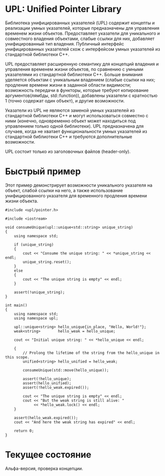 # UPL: Unified Pointer Library

Библиотека унифицированных указателей (UPL) содержит концепты и реализации умных указателей, которые предназначены для управления временем жизни объектов. Предоставляет указатели для уникального и совместного владения объектами, слабые ссылки для них, добавляет унифицированный тип владения. Публичный интерфейс унифицированных указателей схож с интерфейсом умных указателей из стандартной библиотеки C++.

UPL предоставляет расширенную семантику для концепций владения и управления временем жизни объектов, по сравнению с умными указателями из стандартной библиотеки C++. Больше внимания уделяется объектам с уникальным владением (слабые ссылки на них; продление времени жизни в заданной области видимости; возможность передачи в функторы, которые требуют копирование аргументов(лямбды, std::function)), добавлены указатели с кратностью 1 (точно содержат один объект), и другие возможности.

Указатели из UPL не являются заменой умных указателей из стандартной библиотеки C++ и могут использоваться совместно с ними (конечно, одновременно объект может находиться под управлением только одной библиотеки). UPL предназначена для случаев, когда не хватает функциональности умных указателей из стандартной библиотеки C++ и требуются дополнительные возможности.

UPL состоит только из заголовочных файлов (header-only).

# Быстрый пример

Этот пример демонстрирует возможности уникального указателя на объект, слабой ссылки на него, а также использование унифицированного указателя для временного продления времени жизни объекта.

```
#include <upl/pointer.h>

#include <iostream>

void consumeUnique(upl::unique<std::string> unique_string)
{
    using namespace std;

    if (unique_string)
    {
        cout << "Consume the unique string: " << *unique_string << endl;
        unique_string.reset();
    }
    else
    {
        cout << "The unique string is empty" << endl;
    }

    assert(!unique_string);
}

int main()
{
    using namespace std;
    using namespace upl;

    upl::unique<string> hello_unique{in_place, "Hello, World!"};
    weak<string>        hello_weak = hello_unique;

    cout << "Initial unique string: " << *hello_unique << endl;

    {
        // Prolong the lifetime of the string from the hello_unique in this scope.
        unified<string> hello_unified = hello_weak;

        consumeUnique(std::move(hello_unique));

        assert(!hello_unique);
        assert(hello_unified);
        assert(!hello_weak.expired());

        cout << "The unique string is empty" << endl;
        cout << "But the weak string is still alive: "
             << *hello_weak.lock() << endl;
    }

    assert(hello_weak.expired());
    cout << "And here the weak string has expired" << endl;

    return 0;
}
```

# Текущее состояние

Альфа-версия, проверка концепции.
